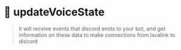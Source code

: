 # 🦎 updateVoiceState
> it will receive events that discord emits to your bot, and get information on these data to make connections from lavalink to discord 

